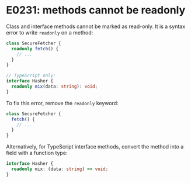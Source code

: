 # E0231: methods cannot be readonly

Class and interface methods cannot be marked as read-only. It is a syntax error
to write `readonly` on a method:

```typescript
class SecureFetcher {
  readonly fetch() {
    // ...
  }
}

// TypeScript only:
interface Hasher {
  readonly mix(data: string): void;
}
```

To fix this error, remove the `readonly` keyword:

```javascript
class SecureFetcher {
  fetch() {
    // ...
  }
}
```

Alternatively, for TypeScript interface methods, convert the method into a
field with a function type:

```typescript
interface Hasher {
  readonly mix: (data: string) => void;
}
```
